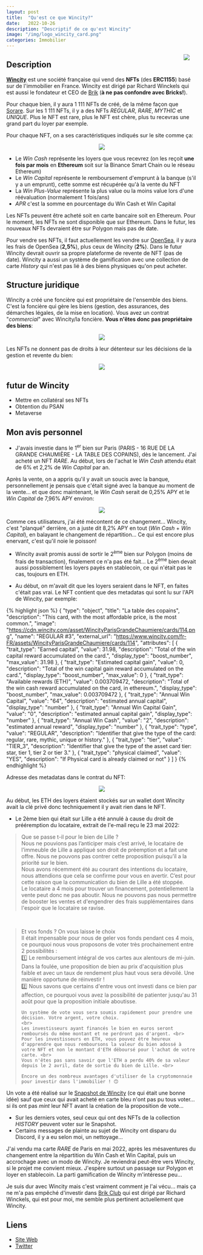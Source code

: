 ```yaml
---
layout: post
title:  "Qu'est ce que Wincity?"
date:   2022-10-26
description: "Descriptif de ce qu'est Wincity"
image: "/img/logo_wincity_card.png"
categories: Immobilier
---
```


<img src="/img/wincity-black.png" align="right" class="hide-on-small-only" style="margin-right: 20px" />

## Description

[**Wincity**](https://www.wincity.com/) est une société française qui vend des **NFTs** (des **ERC1155**) basé sur de l'immobilier en France. Wincity est dirigé par Richard Winckels qui est aussi le fondateur et CEO de [Brik](https://brik.com) (**à ne pas confondre avec Bricks!**).

Pour chaque bien, il y aura 1 111 NFTs de créé, de la même façon que [Sorare](https://sorare.com). Sur les 1 111 NFTs, il y a des NFTs *REGULAR*, *RARE*, *MYTHIC* et *UNIQUE*. Plus le NFT est rare, plus le NFT est chère, plus tu recevras une grand part du loyer par exemple.

Pour chaque NFT, on a ses caractéristiques indiqués sur le site comme ça:

<div class="row">
    <div class="col s12" style="text-align: center;">
            <img src="/img/Wincity_NFT.png" class="responsive-img" />
    </div>
</div>

- Le *Win Cash* représente les loyers que vous recevrez (on les reçoit **une fois par mois** en **Ethereum** soit sur la Binance Smart Chain ou le réseau Ethereum)
- Le *Win Capital* représente le remboursement d'emprunt à la banque (s'il y a un emprunt), cette somme est récupérée qu'à la vente du NFT
- La *Win Plus-Value* représente la plus value ou la moins value lors d'une réévaluation (normalement 1 fois/ans)
- *APR* c'est la somme en pourcentage du Win Cash et Win Capital

Les NFTs peuvent être acheté soit en carte bancaire soit en Ethereum. Pour le moment, les NFTs ne sont disponible que sur Ethereum. Dans le futur, les nouveaux NFTs devraient être sur Polygon mais pas de date.

Pour vendre ses NFTs, il faut actuellement les vendre sur [OpenSea](https://opensea.io/fr), il y aura les frais de OpenSea (**2,5%**), plus ceux de Wincity (**2%**).
Dans le futur Wincity devrait ouvrir sa propre plateforme de revente de NFT (pas de date).
Wincity a aussi un système de gamification avec une collection de carte *History* qui n'est pas lié à des biens physiques qu'on peut acheter.

## Structure juridique

Wincity a créé une foncière qui est propriétaire de l'ensemble des biens. C'est la foncière qui gère les biens (gestion, des assurances, des démarches légales, de la mise en location). Vous avez un contrat "*commercial*" avec Wincity/la foncière. **Vous n'êtes donc pas propriétaire des biens**:

<div class="row">
    <div class="col s12" style="text-align: center;">
            <img src="/img/Wincity_Structure.png" class="responsive-img" />
    </div>
</div>

Les NFTs ne donnent pas de droits à leur détenteur sur les décisions de la gestion et revente du bien:

<div class="row">
    <div class="col s12" style="text-align: center;">
            <img src="/img/Wincity_droit.png" class="responsive-img" />
    </div>
</div>

## futur de Wincity

- Mettre en collatéral ses NFTs
- Obtention du PSAN
- Metaverse

## Mon avis personnel

- J'avais investie dans le 1<sup>er</sup> bien sur Paris (PARIS - 16 RUE DE LA GRANDE CHAUMIÈRE - LA TABLE DES COPAINS), dès le lancement. J'ai acheté un NFT *RARE*. Au début, lors de l'achat le *Win Cash* attendu était de 6% et 2,2% de *Win Capital* par an.

Après la vente, on a appris qu'il y avait un soucis avec la banque, personnellement je pensais que c'était signé avec la banque au moment de la vente... et que donc maintenant, le *Win Cash* serait de 0,25% APY et le *Win Capital* de 7,96% APY environ:

<div class="row">
    <div class="col s12" style="text-align: center;">
            <img src="/img/Wincity_changement_taux.png" class="responsive-img" />
    </div>
</div>

Comme ces utilisateurs, j'ai été mécontent de ce changement... Wincity, c'est "planqué" derrière, on a juste dit 8,2% APY en tout (*Win Cash* + *Win Capital*), en balayant le changement de répartition... Ce qui est encore plus enervant, c'est qu'il noie le poisson!
- Wincity avait promis aussi de sortir le 2<sup>ème</sup> bien sur Polygon (moins de frais de transaction), finalement ce n'a pas été fait... Le 2<sup>ème</sup> bien devait aussi possiblement les loyers payés en stablecoin, ce qui n'était pas le cas, toujours en ETH.

- Au début, on m'avait dit que les loyers seraient dans le NFT, en faites c'était pas vrai. Le NFT contient que des metadatas qui sont lu sur l'API de Wincity, par exemple:<br>

{% highlight json %}
{
"type": "object",
"title": "La table des copains",
"description": "This card, with the most affordable price, is the most common.",
"image": "https://cdn.wincity.com/asset/WincityParisGrandeChaumiere/cards/114.png",
"name": "REGULAR #3",
"external_url": "https://www.wincity.com/fr-FR/assets/WincityParisGrandeChaumiere/cards/114",
"attributes": [
    {
    "trait_type": "Earned capital",
    "value": 31.98,
    "description": "Total of the win capital reward accumulated on the card.",
    "display_type": "boost_number",
    "max_value": 31.98
    },
    {
    "trait_type": "Estimated capital gain",
    "value": 0,
    "description": "Total of the win capital gain reward accumulated on the card.",
    "display_type": "boost_number",
    "max_value": 0
    },
    {
    "trait_type": "Available rewards (ETH)",
    "value": 0.003709472,
    "description": "Total of the win cash reward accumulated on the card, in ethereum.",
    "display_type": "boost_number",
    "max_value": 0.003709472
    },
    {
    "trait_type": "Annual Win Capital",
    "value": "64",
    "description": "estimated annual capital",
    "display_type": "number"
    },
    {
    "trait_type": "Annual Win Capital Gain",
    "value": "0",
    "description": "estimated annual capital gain",
    "display_type": "number"
    },
    {
    "trait_type": "Annual Win Cash",
    "value": "2",
    "description": "estimated annual reward",
    "display_type": "number"
    },
    {
    "trait_type": "type",
    "value": "REGULAR",
    "description": "Identifier that give the type of the card: regular, rare, mythic, unique or history."
    },
    {
    "trait_type": "tier",
    "value": "TIER_3",
    "description": "Identifier that give the type of the asset card tier: star, tier 1, tier 2 or tier 3."
    },
    {
    "trait_type": "physical claimed",
    "value": "YES",
    "description": "If Physical card is already claimed or not"
    }
]
}
{% endhighlight %}

Adresse des metadatas dans le contrat du NFT:
<div class="row">
    <div class="col s12" style="text-align: center;">
            <img src="/img/etherscan_contract.png" class="responsive-img" />
    </div>
</div>


Au début, les ETH des loyers étaient stockés sur un wallet dont Wincity avait la clé privé donc techniquement il y avait rien dans le NFT.

- Le 2ème bien qui était sur Lille a été annulé à cause du droit de prééremption du locataire, extrait de l'e-mail reçu le 23 mai 2022:

<blockquote>
    Que se passe t-il pour le bien de Lille ?<br>
    Nous ne pouvions pas l’anticiper mais c’est arrivé, le locataire de l’immeuble de Lille a appliqué son droit de préemption et a fait une offre. Nous ne pouvons pas contrer cette proposition puisqu’il a la priorité sur le bien. 
    <br>
    Nous avons récemment été au courant des intentions du locataire, nous attendions que cela se confirme pour vous en avertir. C’est pour cette raison que la communication du bien de Lille a été stoppée. 
    <br>
    Le locataire a 4 mois pour trouver un financement, potentiellement la vente peut donc ne pas aboutir. Nous ne pouvons pas nous permettre de booster les ventes et d'engendrer des frais supplémentaires dans l'espoir que le locataire se ravise. 
</blockquote>
<br>
<blockquote>
    Et vos fonds ? On vous laisse le choix<br>
    Il était impensable pour nous de geler vos fonds pendant ces 4 mois, ce pourquoi nous vous proposons de voter très prochainement entre 2 possibilités :
    <br>
    1️⃣  Le remboursement intégral de vos cartes aux alentours de mi-juin.<br>
    Dans la foulée, une proposition de bien au prix d'acquisition plus faible et avec un taux de rendement plus haut vous sera dévoilé. Une manière opportune de réinvestir ! 
    <br>
    2️⃣  Nous savons que certains d'entre vous ont investi dans ce bien par affection, ce pourquoi vous avez la possibilité de patienter jusqu'au 31 août pour que la proposition initiale aboutisse.<br>

    Un système de vote vous sera soumis rapidement pour prendre une décision. Votre argent, votre choix. 
    <br>
    Les investisseurs ayant financés le bien en euros seront remboursés du même montant et ne perdront pas d'argent. <br>
    Pour les investisseurs en ETH, vous pouvez être heureux d'apprendre que nous remboursons la valeur du bien adossé à votre NFT et non le montant d'ETH déboursé pour l'achat de votre carte. <br>
    Vous n'êtes pas sans savoir que l'ETH a perdu 40% de sa valeur depuis le 2 avril, date de sortie du bien de Lille. <br>

    Encore un des nombreux avantages d'utiliser de la cryptomonnaie pour investir dans l'immobilier ! 🙃
</blockquote>

Un vote a été réalisé sur le [Snapshot de Wincity](https://snapshot.org/#/wincity.eth/proposal/0x135cbbaf4c1e5ebd9e5ee015f41a5023f21ac2eb886794d269e972a5c0938533) (ce qui était une bonne idée) sauf que ceux qui avait acheté en carte bleu n'ont pas pu tous voter... si ils ont pas *mint* leur NFT avant la création de la proposition de vote...

- Sur les derniers votes, seul ceux qui ont des NFTs de la collection *HISTORY* peuvent voter sur le Snapshot.
- Certains messages de plainte au sujet de Wincity ont disparu du Discord, il y a eu selon moi, un nettoyage...

J'ai vendu ma carte *RARE* de Paris en mai 2022, après les mésaventures du changement entre la répartition du Win Cash et Win Capital, puis un accrochage avec un modo de Wincity. Je reviendrai peut-être vers Wincity, si le projet me convient mieux. J'espère surtout un passage sur Polygon et loyer en stablecoin. La parti gamification de Wincity m'intéresse peu...

Je suis dur avec Wincity mais c'est vraiment comment je l'ai vécu... mais ça ne m'a pas empêché d'investir dans [Brik Club](https://www.brik.com/invite/aSD3Pt) qui est dirigé par Richard Winckels, qui est pour moi, me semble plus pertinent actuellement que Wincity.

## Liens
- [Site Web](https://www.wincity.com/)
- [Twitter](https://twitter.com/Wincity1111)